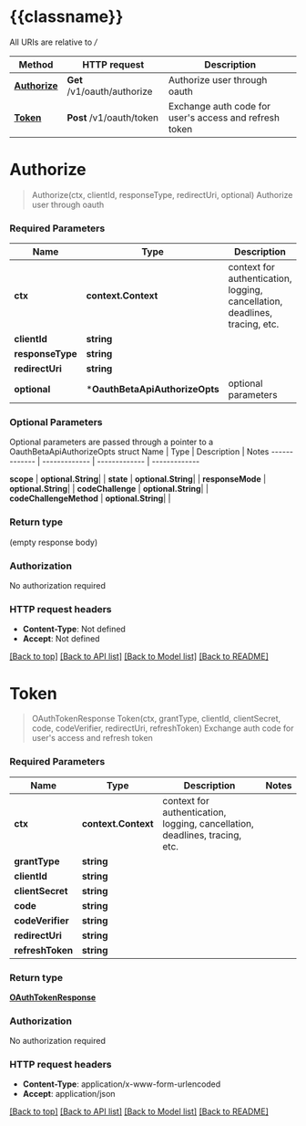 # {{classname}}

All URIs are relative to */*

Method | HTTP request | Description
------------- | ------------- | -------------
[**Authorize**](OauthBetaApi.md#Authorize) | **Get** /v1/oauth/authorize | Authorize user through oauth
[**Token**](OauthBetaApi.md#Token) | **Post** /v1/oauth/token | Exchange auth code for user&#x27;s access and refresh token

# **Authorize**
> Authorize(ctx, clientId, responseType, redirectUri, optional)
Authorize user through oauth

### Required Parameters

Name | Type | Description  | Notes
------------- | ------------- | ------------- | -------------
 **ctx** | **context.Context** | context for authentication, logging, cancellation, deadlines, tracing, etc.
  **clientId** | **string**|  | 
  **responseType** | **string**|  | 
  **redirectUri** | **string**|  | 
 **optional** | ***OauthBetaApiAuthorizeOpts** | optional parameters | nil if no parameters

### Optional Parameters
Optional parameters are passed through a pointer to a OauthBetaApiAuthorizeOpts struct
Name | Type | Description  | Notes
------------- | ------------- | ------------- | -------------



 **scope** | **optional.String**|  | 
 **state** | **optional.String**|  | 
 **responseMode** | **optional.String**|  | 
 **codeChallenge** | **optional.String**|  | 
 **codeChallengeMethod** | **optional.String**|  | 

### Return type

 (empty response body)

### Authorization

No authorization required

### HTTP request headers

 - **Content-Type**: Not defined
 - **Accept**: Not defined

[[Back to top]](#) [[Back to API list]](../README.md#documentation-for-api-endpoints) [[Back to Model list]](../README.md#documentation-for-models) [[Back to README]](../README.md)

# **Token**
> OAuthTokenResponse Token(ctx, grantType, clientId, clientSecret, code, codeVerifier, redirectUri, refreshToken)
Exchange auth code for user's access and refresh token

### Required Parameters

Name | Type | Description  | Notes
------------- | ------------- | ------------- | -------------
 **ctx** | **context.Context** | context for authentication, logging, cancellation, deadlines, tracing, etc.
  **grantType** | **string**|  | 
  **clientId** | **string**|  | 
  **clientSecret** | **string**|  | 
  **code** | **string**|  | 
  **codeVerifier** | **string**|  | 
  **redirectUri** | **string**|  | 
  **refreshToken** | **string**|  | 

### Return type

[**OAuthTokenResponse**](OAuthTokenResponse.md)

### Authorization

No authorization required

### HTTP request headers

 - **Content-Type**: application/x-www-form-urlencoded
 - **Accept**: application/json

[[Back to top]](#) [[Back to API list]](../README.md#documentation-for-api-endpoints) [[Back to Model list]](../README.md#documentation-for-models) [[Back to README]](../README.md)

